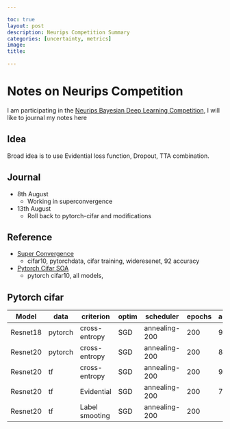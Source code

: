 ```yaml
---

toc: true
layout: post
description: Neurips Competition Summary
categories: [uncertainty, metrics]
image: 
title: 

---
```


# Notes on Neurips Competition


I am participating in the [Neurips Bayesian Deep Learning Competition](https://izmailovpavel.github.io/neurips_bdl_competition/), I will like to journal my notes here 

## Idea

Broad idea is to use Evidential loss function, Dropout, TTA combination.


## Journal 
- 8th August
    - Working in superconvergence 
- 13th August
    - Roll back to pytorch-cifar and modifications
    
    
## Reference

- [Super Convergence](https://gist.github.com/aakashns/90c13a903ff510c5baa72293fea72952)
    - cifar10, pytorchdata, cifar training, wideresenet, 92 accuracy
- [Pytorch Cifar SOA]()
    - pytorch cifar10, all models, 


## Pytorch cifar 

| Model | data | criterion | optim | scheduler | epochs | accuracy | link | Notes |
|-----|------|------|-----|-----|-----|-----|-----|-----|
| Resnet18 | pytorch | cross-entropy | SGD | annealing-200 | 200 | 94 | [1](https://www.comet.ml/deebuls/cifar10-neurips/6737083a2e144c2c94ee2b191fb43b77?experiment-tab=stdout) | |
| Resnet20 | pytorch | cross-entropy | SGD | annealing-200 | 200 | 89 | [1](https://www.comet.ml/deebuls/cifar10-neurips/4ea079dd7dad4a19ae20b3c6ee1ee12c?experiment-tab=stdout) | |
| Resnet20 | tf      | cross-entropy | SGD | annealing-200 | 200 | 90 | [1](https://www.comet.ml/deebuls/cifar10-neurips/37242e3a6a504dd786c8f09baeece0f6?experiment-tab=stdout) | |
| Resnet20 | tf      | Evidential    | SGD | annealing-200 | 200 | 73 | [1](https://www.comet.ml/deebuls/cifar10-neurips/7625666bc7a44c62b53daa196c3b0b13?experiment-tab=stdout) | Added randmErasing |
| Resnet20 | tf      | Label smooting| SGD | annealing-200 | 200 |  | ?? | ?? |


